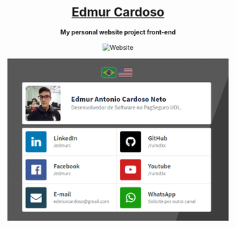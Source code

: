 <h1 align="center"><a href="https://edmurcardoso.com.br" target="_blank">Edmur Cardoso</a></h1>
<h4 align="center">My personal website project front-end</h4>
<p align="center">
    <img alt="Website" src="https://img.shields.io/website-up-down-green-red/https/edmurcardoso.com.br.svg">
    <br>
    <br>
    <img src="https://github.com/rumd3x/edmurcardoso.com.br/raw/master/docs/images/thumb.png">
</p>
